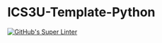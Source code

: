 # ICS3U-Template-Python

[![GitHub's Super Linter](https://github.com/Miguel-Santacruz/ICS3U-Unit4-04-Python/workflows/GitHub's%20Super%20Linter/badge.svg)](https://github.com/Miguel-Santacruz/ICS3U-Unit4-04-Python/actions)
